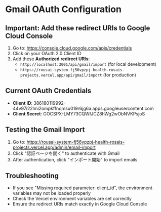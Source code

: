# Gmail OAuth Configuration

## Important: Add these redirect URIs to Google Cloud Console

1. Go to: https://console.cloud.google.com/apis/credentials
2. Click on your OAuth 2.0 Client ID
3. Add these **Authorized redirect URIs**:
   - `http://localhost:3001/api/gmail/import` (for local development)
   - `https://rousai-system-fj56vpzpj-health-rosais-projects.vercel.app/api/gmail/import` (for production)

## Current OAuth Credentials
- **Client ID**: 386180119992-44v97i22lmi2ompkffnqmsu019r6jg6a.apps.googleusercontent.com
- **Client Secret**: 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

## Testing the Gmail Import
1. Go to: https://rousai-system-fj56vpzpj-health-rosais-projects.vercel.app/admin/email-import
2. Click "認証ページを開く" to authenticate with Gmail
3. After authentication, click "インポート開始" to import emails

## Troubleshooting
- If you see "Missing required parameter: client_id", the environment variables may not be loaded properly
- Check the Vercel environment variables are set correctly
- Ensure the redirect URIs match exactly in Google Cloud Console